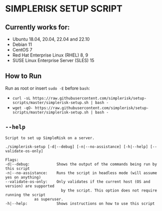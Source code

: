 # SIMPLERISK SETUP SCRIPT

## Currently works for:
- Ubuntu 18.04, 20.04, 22.04 and 22.10
- Debian 11
- CentOS 7
- Red Hat Enterprise Linux (RHEL) 8, 9
- SUSE Linux Enterprise Server (SLES) 15

## How to Run
Run as root or insert `sudo -E` before `bash`:
- `curl -sL https://raw.githubusercontent.com/simplerisk/setup-scripts/master/simplerisk-setup.sh | bash -`
- `wget -qO- https://raw.githubusercontent.com/simplerisk/setup-scripts/master/simplerisk-setup.sh | bash -`

## `--help`
```
Script to set up SimpleRisk on a server.

./simplerisk-setup [-d|--debug] [-n|--no-assistance] [-h|--help] [--validate-os-only]

Flags:
-d|--debug:            Shows the output of the commands being run by this script
-n|--no-assistance:    Runs the script in headless mode (will assume yes on anything)
--validate-os-only:    Only validates if the current host (OS and version) are supported
                         by the script. This option does not require running the script
			 as superuser.
-h|--help:             Shows instructions on how to use this script
```
